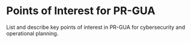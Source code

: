 # Points of Interest for PR-GUA

List and describe key points of interest in PR-GUA for cybersecurity and operational planning.
